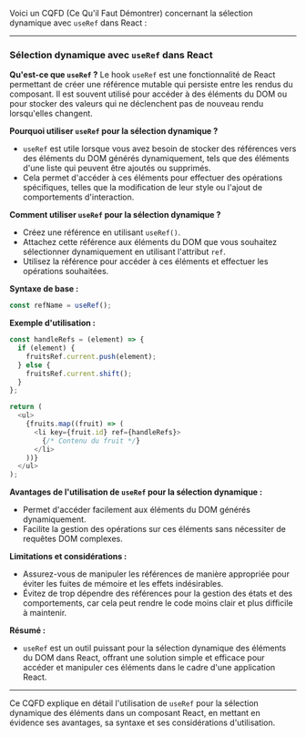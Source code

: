 Voici un CQFD (Ce Qu'il Faut Démontrer) concernant la sélection dynamique avec `useRef` dans React :

---

### Sélection dynamique avec `useRef` dans React

**Qu'est-ce que `useRef` ?**
Le hook `useRef` est une fonctionnalité de React permettant de créer une référence mutable qui persiste entre les rendus du composant. Il est souvent utilisé pour accéder à des éléments du DOM ou pour stocker des valeurs qui ne déclenchent pas de nouveau rendu lorsqu'elles changent.

**Pourquoi utiliser `useRef` pour la sélection dynamique ?**
- `useRef` est utile lorsque vous avez besoin de stocker des références vers des éléments du DOM générés dynamiquement, tels que des éléments d'une liste qui peuvent être ajoutés ou supprimés.
- Cela permet d'accéder à ces éléments pour effectuer des opérations spécifiques, telles que la modification de leur style ou l'ajout de comportements d'interaction.

**Comment utiliser `useRef` pour la sélection dynamique ?**
- Créez une référence en utilisant `useRef()`.
- Attachez cette référence aux éléments du DOM que vous souhaitez sélectionner dynamiquement en utilisant l'attribut `ref`.
- Utilisez la référence pour accéder à ces éléments et effectuer les opérations souhaitées.

**Syntaxe de base :**
```javascript
const refName = useRef();
```

**Exemple d'utilisation :**
```javascript
const handleRefs = (element) => {
  if (element) {
    fruitsRef.current.push(element);
  } else {
    fruitsRef.current.shift();
  }
};

return (
  <ul>
    {fruits.map((fruit) => (
      <li key={fruit.id} ref={handleRefs}>
        {/* Contenu du fruit */}
      </li>
    ))}
  </ul>
);
```

**Avantages de l'utilisation de `useRef` pour la sélection dynamique :**
- Permet d'accéder facilement aux éléments du DOM générés dynamiquement.
- Facilite la gestion des opérations sur ces éléments sans nécessiter de requêtes DOM complexes.

**Limitations et considérations :**
- Assurez-vous de manipuler les références de manière appropriée pour éviter les fuites de mémoire et les effets indésirables.
- Évitez de trop dépendre des références pour la gestion des états et des comportements, car cela peut rendre le code moins clair et plus difficile à maintenir.

**Résumé :**
- `useRef` est un outil puissant pour la sélection dynamique des éléments du DOM dans React, offrant une solution simple et efficace pour accéder et manipuler ces éléments dans le cadre d'une application React.

---

Ce CQFD explique en détail l'utilisation de `useRef` pour la sélection dynamique des éléments dans un composant React, en mettant en évidence ses avantages, sa syntaxe et ses considérations d'utilisation.